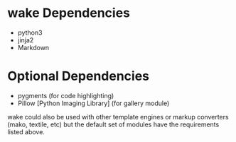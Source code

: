 wake Dependencies
=================
* python3
* jinja2
* Markdown

Optional Dependencies
=====================
* pygments (for code highlighting)
* Pillow [Python Imaging Library] (for gallery module)

wake could also be used with other template engines or markup converters (mako,
textile, etc) but the default set of modules have the requirements listed above.
